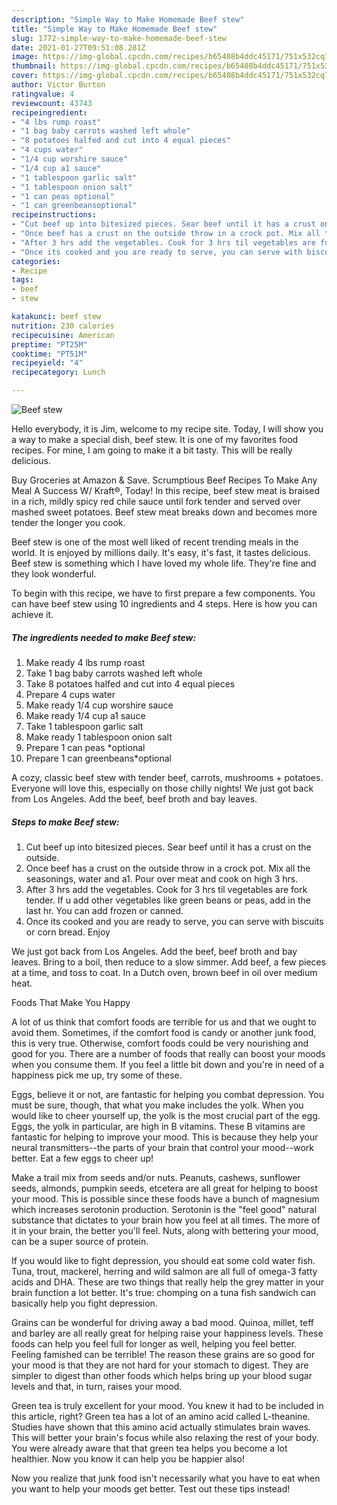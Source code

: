 ```yaml
---
description: "Simple Way to Make Homemade Beef stew"
title: "Simple Way to Make Homemade Beef stew"
slug: 1772-simple-way-to-make-homemade-beef-stew
date: 2021-01-27T09:51:08.281Z
image: https://img-global.cpcdn.com/recipes/b65408b4ddc45171/751x532cq70/beef-stew-recipe-main-photo.jpg
thumbnail: https://img-global.cpcdn.com/recipes/b65408b4ddc45171/751x532cq70/beef-stew-recipe-main-photo.jpg
cover: https://img-global.cpcdn.com/recipes/b65408b4ddc45171/751x532cq70/beef-stew-recipe-main-photo.jpg
author: Victor Burton
ratingvalue: 4
reviewcount: 43743
recipeingredient:
- "4 lbs rump roast"
- "1 bag baby carrots washed left whole"
- "8 potatoes halfed and cut into 4 equal pieces"
- "4 cups water"
- "1/4 cup worshire sauce"
- "1/4 cup a1 sauce"
- "1 tablespoon garlic salt"
- "1 tablespoon onion salt"
- "1 can peas optional"
- "1 can greenbeansoptional"
recipeinstructions:
- "Cut beef up into bitesized pieces. Sear beef until it has a crust on the outside."
- "Once beef has a crust on the outside throw in a crock pot. Mix all the seasonings, water and a1. Pour over meat and cook on high 3 hrs."
- "After 3 hrs add the vegetables. Cook for 3 hrs til vegetables are fork tender. If u add other vegetables like green beans or peas, add in the last hr. You can add frozen or canned."
- "Once its cooked and you are ready to serve, you can serve with biscuits or corn bread. Enjoy"
categories:
- Recipe
tags:
- beef
- stew

katakunci: beef stew 
nutrition: 230 calories
recipecuisine: American
preptime: "PT25M"
cooktime: "PT51M"
recipeyield: "4"
recipecategory: Lunch

---
```



![Beef stew](https://img-global.cpcdn.com/recipes/b65408b4ddc45171/751x532cq70/beef-stew-recipe-main-photo.jpg)

Hello everybody, it is Jim, welcome to my recipe site. Today, I will show you a way to make a special dish, beef stew. It is one of my favorites food recipes. For mine, I am going to make it a bit tasty. This will be really delicious.

Buy Groceries at Amazon &amp; Save. Scrumptious Beef Recipes To Make Any Meal A Success W/ Kraft®, Today! In this recipe, beef stew meat is braised in a rich, mildly spicy red chile sauce until fork tender and served over mashed sweet potatoes. Beef stew meat breaks down and becomes more tender the longer you cook.

Beef stew is one of the most well liked of recent trending meals in the world. It is enjoyed by millions daily. It's easy, it's fast, it tastes delicious. Beef stew is something which I have loved my whole life. They're fine and they look wonderful.


To begin with this recipe, we have to first prepare a few components. You can have beef stew using 10 ingredients and 4 steps. Here is how you can achieve it.

<!--inarticleads1-->

##### The ingredients needed to make Beef stew:

1. Make ready 4 lbs rump roast
1. Take 1 bag baby carrots washed left whole
1. Take 8 potatoes halfed and cut into 4 equal pieces
1. Prepare 4 cups water
1. Make ready 1/4 cup worshire sauce
1. Make ready 1/4 cup a1 sauce
1. Take 1 tablespoon garlic salt
1. Make ready 1 tablespoon onion salt
1. Prepare 1 can peas *optional
1. Prepare 1 can greenbeans*optional


A cozy, classic beef stew with tender beef, carrots, mushrooms + potatoes. Everyone will love this, especially on those chilly nights! We just got back from Los Angeles. Add the beef, beef broth and bay leaves. 

<!--inarticleads2-->

##### Steps to make Beef stew:

1. Cut beef up into bitesized pieces. Sear beef until it has a crust on the outside.
1. Once beef has a crust on the outside throw in a crock pot. Mix all the seasonings, water and a1. Pour over meat and cook on high 3 hrs.
1. After 3 hrs add the vegetables. Cook for 3 hrs til vegetables are fork tender. If u add other vegetables like green beans or peas, add in the last hr. You can add frozen or canned.
1. Once its cooked and you are ready to serve, you can serve with biscuits or corn bread. Enjoy


We just got back from Los Angeles. Add the beef, beef broth and bay leaves. Bring to a boil, then reduce to a slow simmer. Add beef, a few pieces at a time, and toss to coat. In a Dutch oven, brown beef in oil over medium heat. 

Foods That Make You Happy


A lot of us think that comfort foods are terrible for us and that we ought to avoid them. Sometimes, if the comfort food is candy or another junk food, this is very true. Otherwise, comfort foods could be very nourishing and good for you. There are a number of foods that really can boost your moods when you consume them. If you feel a little bit down and you're in need of a happiness pick me up, try some of these.

Eggs, believe it or not, are fantastic for helping you combat depression. You must be sure, though, that what you make includes the yolk. When you would like to cheer yourself up, the yolk is the most crucial part of the egg. Eggs, the yolk in particular, are high in B vitamins. These B vitamins are fantastic for helping to improve your mood. This is because they help your neural transmitters--the parts of your brain that control your mood--work better. Eat a few eggs to cheer up!

Make a trail mix from seeds and/or nuts. Peanuts, cashews, sunflower seeds, almonds, pumpkin seeds, etcetera are all great for helping to boost your mood. This is possible since these foods have a bunch of magnesium which increases serotonin production. Serotonin is the "feel good" natural substance that dictates to your brain how you feel at all times. The more of it in your brain, the better you'll feel. Nuts, along with bettering your mood, can be a super source of protein.

If you would like to fight depression, you should eat some cold water fish. Tuna, trout, mackerel, herring and wild salmon are all full of omega-3 fatty acids and DHA. These are two things that really help the grey matter in your brain function a lot better. It's true: chomping on a tuna fish sandwich can basically help you fight depression. 

Grains can be wonderful for driving away a bad mood. Quinoa, millet, teff and barley are all really great for helping raise your happiness levels. These foods can help you feel full for longer as well, helping you feel better. Feeling famished can be terrible! The reason these grains are so good for your mood is that they are not hard for your stomach to digest. They are simpler to digest than other foods which helps bring up your blood sugar levels and that, in turn, raises your mood.

Green tea is truly excellent for your mood. You knew it had to be included in this article, right? Green tea has a lot of an amino acid called L-theanine. Studies have shown that this amino acid actually stimulates brain waves. This will better your brain's focus while also relaxing the rest of your body. You were already aware that that green tea helps you become a lot healthier. Now you know it can help you be happier also!

Now you realize that junk food isn't necessarily what you have to eat when you want to help your moods get better. Test out  these tips  instead!

